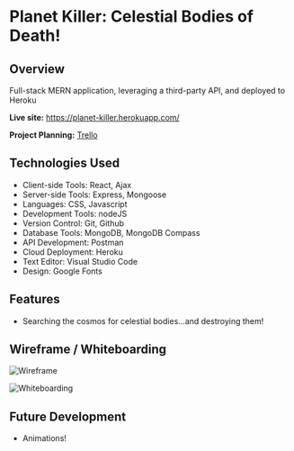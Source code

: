 # Planet Killer: Celestial Bodies of Death!
## Overview

Full-stack MERN application, leveraging a third-party API, and deployed to Heroku

**Live site:** <https://planet-killer.herokuapp.com/>

**Project Planning:** [Trello](https://trello.com/b/3Be4OE0C/planet-killer)

## Technologies Used

  * Client-side Tools: React, Ajax
  * Server-side Tools: Express, Mongoose
  * Languages: CSS, Javascript
  * Development Tools: nodeJS    
  * Version Control: Git, Github
  * Database Tools: MongoDB, MongoDB Compass
  * API Development: Postman
  * Cloud Deployment: Heroku
  * Text Editor: Visual Studio Code
  * Design: Google Fonts

## Features

  * Searching the cosmos for celestial bodies...and destroying them!

## Wireframe / Whiteboarding

![Wireframe](image)

![Whiteboarding](image)

## Future Development

  * Animations!